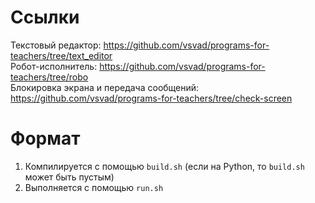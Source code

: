 # Ссылки
Текстовый редактор: https://github.com/vsvad/programs-for-teachers/tree/text_editor  
Робот-исполнитель: https://github.com/vsvad/programs-for-teachers/tree/robo  
Блокировка экрана и передача сообщений: https://github.com/vsvad/programs-for-teachers/tree/check-screen  
# Формат
1. Компилируется с помощью `build.sh` (если на Python, то `build.sh` может быть пустым)
2. Выполняется с помощью `run.sh`
